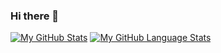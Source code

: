 ### Hi there 👋

[![My GitHub Stats](https://github-readme-stats.vercel.app/api/?username=joel-grant&count_private=true&theme=tokyonight&showicons=true)]()
[![My GitHub Language Stats](https://github-readme-stats.vercel.app/api/top-langs/?username=joel-grant&langs_count=5&theme=tokyonight)]()
